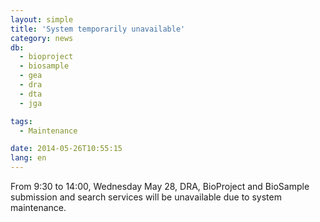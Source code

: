 ```yaml
---
layout: simple
title: 'System temporarily unavailable'
category: news
db:
  - bioproject
  - biosample
  - gea
  - dra
  - dta
  - jga

tags:
  - Maintenance

date: 2014-05-26T10:55:15
lang: en
---
```


From 9:30 to 14:00, Wednesday May 28, DRA, BioProject and BioSample submission and search services will be unavailable due to system maintenance.
